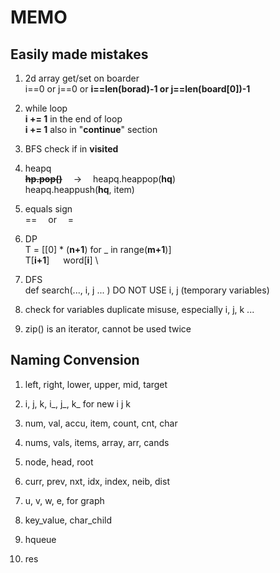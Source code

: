 # MEMO

## Easily made mistakes

1. 2d array get/set on boarder \
   i==0 or j==0 or __i==len(borad)-1 or j==len(board[0])-1__

2. while loop\
    __i += 1__ in the end of loop\
    __i += 1__ also in "__continue__" section

3. BFS check if in __visited__

3. heapq\
   ~~__hp.pop()__~~  ->  heapq.heappop(__hq__)  \
   heapq.heappush(__hq__, item)
   
4. equals sign\
   ==  or  = 

5. DP   \
   T = [[0] * (__n+1__) for _ in range(__m+1__)]    \
   T\[__i+1__]   word\[__i__]   \

6. DFS  \
   def search(..., i, j ... )  DO NOT USE i, j (temporary variables)

7. check for variables duplicate misuse, especially i, j, k ... 

8. zip() is an iterator, cannot be used twice 

## Naming Convension

1. left, right, lower, upper, mid, target

2. i, j, k, i_, j_, k_  for new i j k

3. num, val, accu, item, count, cnt, char

3. nums, vals, items, array, arr, cands

4. node, head, root

6. curr, prev, nxt, idx, index, neib, dist

7. u, v, w, e,  for graph

3. key_value, char_child

8. hqueue

2. res